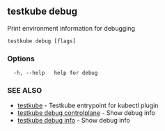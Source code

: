 ## testkube debug

Print environment information for debugging

```
testkube debug [flags]
```

### Options

```
  -h, --help   help for debug
```

### SEE ALSO

* [testkube](testkube.md)	 - Testkube entrypoint for kubectl plugin
* [testkube debug controlplane](testkube_debug_controlplane.md)	 - Show debug info
* [testkube debug info](testkube_debug_info.md)	 - Show debug info

